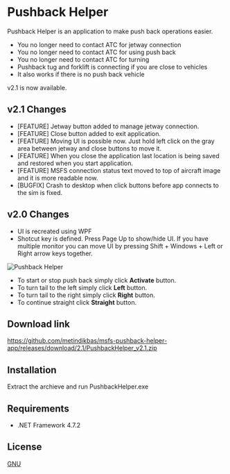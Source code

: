 # Pushback Helper

Pushback Helper is an application to make push back operations easier.

- You no longer need to contact ATC for jetway connection
- You no longer need to contact ATC for using push back
- You no longer need to contact ATC for turning
- Pushback tug and forklift is connecting if you are close to vehicles
- It also works if there is no push back vehicle

v2.1 is now available. 

## v2.1 Changes
- [FEATURE] Jetway button added to manage jetway connection.
- [FEATURE] Close button added to exit application.
- [FEATURE] Moving UI is possible now. Just hold left click on the gray area between jetway and close buttons to move it.
- [FEATURE] When you close the application last location is being saved and restored when you start application.
- [FEATURE] MSFS connection status text moved to top of aircraft image and it is more readable now. 
- [BUGFIX] Crash to desktop when click buttons before app connects to the sim is fixed.


## v2.0 Changes
- UI is recreated using WPF
- Shotcut key is defined. Press  Page Up to show/hide UI. If you have multiple monitor you can move UI by pressing Shift + Windows + Left or Right arrow keys together.

![Pushback Helper](https://i.ibb.co/PMjjfqr/Pushback-Helper-v2-1.png)

- To start or stop push back simply click **Activate** button.
- To turn tail to the left simply click **Left** button.
- To turn tail to the right simply click **Right** button.
- To continue straight click **Straight** button.



## Download link

https://github.com/metindikbas/msfs-pushback-helper-app/releases/download/2.1/PushbackHelper_v2.1.zip



## Installation

Extract the archieve and run PushbackHelper.exe



## Requirements
- .NET Framework 4.7.2



## License
[GNU](https://www.gnu.org/licenses/gpl-3.0.en.html)
